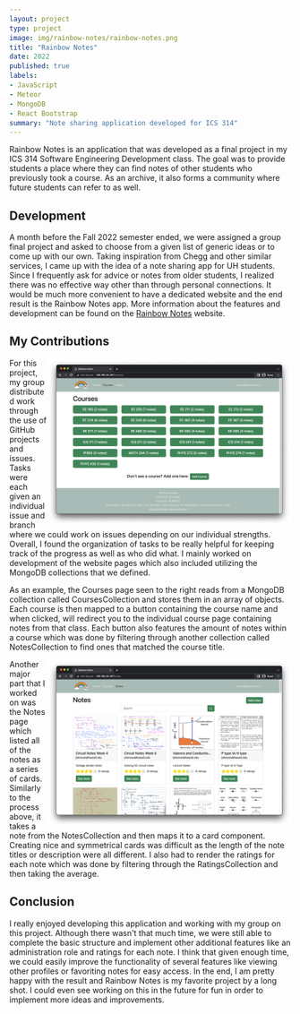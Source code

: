 ```yaml
---
layout: project
type: project
image: img/rainbow-notes/rainbow-notes.png
title: "Rainbow Notes"
date: 2022
published: true
labels:
- JavaScript
- Meteor
- MongoDB
- React Bootstrap
summary: "Note sharing application developed for ICS 314"
---
```


Rainbow Notes is an application that was developed as a final project in my ICS 314 Software Engineering Development class. The goal was to provide students a place where they can find notes of other students who previously took a course. As an archive, it also forms a community where future students can refer to as well. 

## Development

A month before the Fall 2022 semester ended, we were assigned a group final project and asked to choose from a given list of generic ideas or to come up with our own. Taking inspiration from Chegg and other similar services, I came up with the idea of a note sharing app for UH students. Since I frequently ask for advice or notes from older students, I realized there was no effective way other than through personal connections. It would be much more convenient to have a dedicated website and the end result is the Rainbow Notes app. More information about the features and development can be found on the [Rainbow Notes](https://rainbow-notes.github.io) website. 

## My Contributions

<img height="300px" src="../img/rainbow-notes/courses.png" style="float:right;" alt="Courses Page">
For this project, my group distributed work through the use of GitHub projects and issues. Tasks were each given an individual issue and branch where we could work on issues depending on our individual strengths. Overall, I found the organization of tasks to be really helpful for keeping track of the progress as well as who did what. I mainly worked on development of the website pages which also included utilizing the MongoDB collections that we defined.

As an example, the Courses page seen to the right reads from a MongoDB collection called CoursesCollection and stores them in an array of objects. Each course is then mapped to a button containing the course name and when clicked, will redirect you to the individual course page containing notes from that class. Each button also features the amount of notes within a course which was done by filtering through another collection called NotesCollection to find ones that matched the course title.

<img height="300px" src="../img/rainbow-notes/notes.png" style="float:right;" alt="Notes Page">
Another major part that I worked on was the Notes page which listed all of the notes as a series of cards. Similarly to the process above, it takes a note from the NotesCollection and then maps it to a card component. Creating nice and symmetrical cards was difficult as the length of the note titles or description were all different. I also had to render the ratings for each note which was done by filtering through the RatingsCollection and then taking the average.

## Conclusion

I really enjoyed developing this application and working with my group on this project. Although there wasn't that much time, we were still able to complete the basic structure and implement other additional features like an administration role and ratings for each note. I think that given enough time, we could easily improve the functionality of several features like viewing other profiles or favoriting notes for easy access. In the end, I am pretty happy with the result and Rainbow Notes is my favorite project by a long shot. I could even see working on this in the future for fun in order to implement more ideas and improvements.
